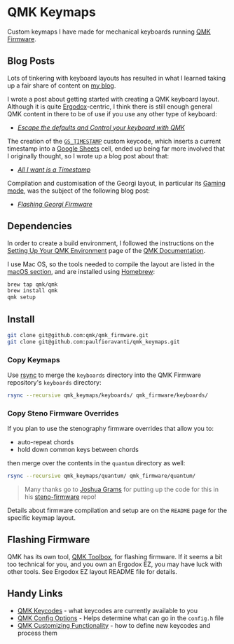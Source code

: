 # QMK Keymaps

Custom keymaps I have made for mechanical keyboards running [QMK Firmware][].

## Blog Posts

Lots of tinkering with keyboard layouts has resulted in what I learned taking up
a fair share of content on [my blog][].

I wrote a post about getting started with creating a QMK keyboard layout.
Although it is quite [Ergodox][]-centric, I think there is still enough general
QMK content in there to be of use if you use any other type of keyboard:

- _[Escape the defaults and Control your keyboard with QMK][]_

The creation of the [`GS_TIMESTAMP`][] custom keycode, which inserts a current
timestamp into a [Google Sheets][] cell, ended up being far more involved that
I originally thought, so I wrote up a blog post about that:

- _[All I want is a Timestamp][]_

Compilation and customisation of the Georgi layout, in particular its [Gaming
mode][Georgi Gaming Mode], was the subject of the following blog post:

- _[Flashing Georgi Firmware][]_

## Dependencies

In order to create a build environment, I followed the instructions on the
[Setting Up Your QMK Environment][] page of the [QMK Documentation][].

I use Mac OS, so the tools needed to compile the layout are listed in the
[macOS section][macOS build tools], and are installed using [Homebrew][]:

```sh
brew tap qmk/qmk
brew install qmk
qmk setup
```

## Install

```sh
git clone git@github.com:qmk/qmk_firmware.git
git clone git@github.com:paulfioravanti/qmk_keymaps.git
```

### Copy Keymaps

Use [rsync][] to merge the `keyboards` directory into the QMK Firmware
repository's `keyboards` directory:

```sh
rsync --recursive qmk_keymaps/keyboards/ qmk_firmware/keyboards/
```

### Copy Steno Firmware Overrides

If you plan to use the stenography firmware overrides that allow you to:

- auto-repeat chords
- hold down common keys between chords

then merge over the contents in the `quantum` directory as well:

```sh
rsync --recursive qmk_keymaps/quantum/ qmk_firmware/quantum/
```

> Many thanks go to [Joshua Grams][] for putting up the code for this in his
> [steno-firmware][] repo!

Details about firmware compilation and setup are on the `README` page for the
specific keymap layout.

## Flashing Firmware

QMK has its own tool, [QMK Toolbox][], for flashing firmware. If it seems a bit
too technical for you, and you own an Ergodox EZ, you may have luck with other
tools. See Ergodox EZ layout README file for details.

## Handy Links

- [QMK Keycodes][] - what keycodes are currently available to you
- [QMK Config Options][] - Helps determine what can go in the `config.h` file
- [QMK Customizing Functionality][] - how to define new keycodes and process
  them

[All I want is a Timestamp]: https://www.paulfioravanti.com/blog/google-sheets-timestamp/
[Ergodox]: https://ergodox-ez.com/
[Escape the defaults and Control your keyboard with QMK]: https://www.paulfioravanti.com/blog/escape-defaults-control-keyboard-qmk/
[Flashing Georgi Firmware]: https://www.paulfioravanti.com/blog/flashing-georgi-firmware/
[Georgi Gaming Mode]: http://docs.gboards.ca/docs/Unboxing-Georgi/#entering-qmk-gaming-mode
[Google Sheets]: https://www.google.com/sheets/about/
[`GS_TIMESTAMP`]: https://github.com/paulfioravanti/qmk_keymaps/blob/master/keyboards/ergodox_ez/keymaps/paulfioravanti/user/process_record_user.c#L104
[Homebrew]: https://brew.sh/
[Joshua Grams]: https://github.com/JoshuaGrams
[macOS build tools]: https://docs.qmk.fm/#/getting_started_build_tools?id=macos
[my blog]: https://www.paulfioravanti.com/
[QMK Config Options]: https://docs.qmk.fm/#/config_options
[QMK Customizing Functionality]: https://docs.qmk.fm/#/custom_quantum_functions
[QMK documentation]: https://docs.qmk.fm/#/
[QMK Firmware]: https://qmk.fm/
[QMK Keycodes]: https://docs.qmk.fm/#/keycodes
[QMK Toolbox]: https://github.com/qmk/qmk_toolbox
[rsync]: http://en.wikipedia.org/wiki/Rsync
[Setting Up Your QMK Environment]: https://docs.qmk.fm/#/newbs_getting_started
[steno-firmware]: https://github.com/JoshuaGrams/steno-firmware

